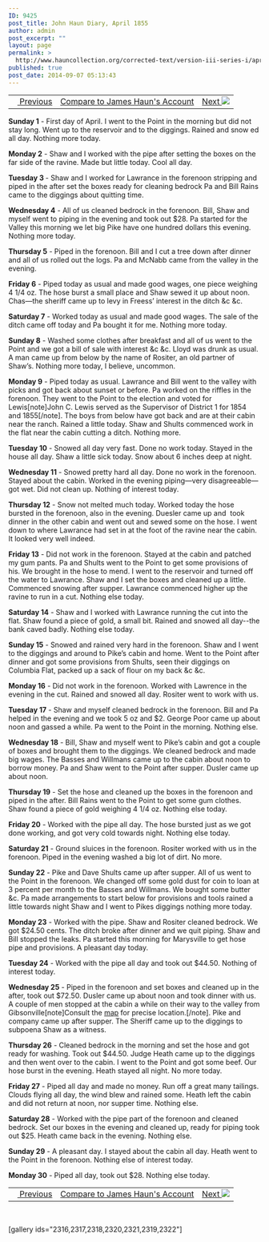 ```yaml
---
ID: 9425
post_title: John Haun Diary, April 1855
author: admin
post_excerpt: ""
layout: page
permalink: >
  http://www.hauncollection.org/corrected-text/version-iii-series-i/april-1854-3/
published: true
post_date: 2014-09-07 05:13:43
---
```

<table style="width: 100%;">
<tbody>
<tr>
<td><a title="March 1855" href="http://www.hauncollection.org/version-3/version-iii-series-i/march-1855-2/"><img src="https://lh3.googleusercontent.com/-EFJpxxNiPNw/VqgtWBCZrMI/AAAAAAAAAFU/WfY4lPFWWkg/s800-Ic42/Soeb-Plain-Arrows-8-10px.png" alt="" width="10" height="10" /> Previous</a></td>
<td style="text-align: center;"><a title="James Haun April 1855" href="http://www.hauncollection.org/version-3/version-iii-series-i/april-1855/">Compare to James Haun's Account</a></td>
<td style="text-align: right;"><a title="May 1855" href="http://www.hauncollection.org/version-3/version-iii-series-i/may-1855-2/">Next <img src="https://lh3.googleusercontent.com/-67k0cYlpXHw/VqgtWKz1MXI/AAAAAAAAAFU/k9PW_Piyurk/s800-Ic42/Soeb-Plain-Arrows-5-10px.png" /></a></td>
</tr>
</tbody>
</table>
<strong>Sunday 1</strong> - First day of April. I went to the Point in the morning but did not stay long. Went up to the reservoir and to the diggings. Rained and snow ed all day. Nothing more today.

<strong>Monday 2</strong> - Shaw and I worked with the pipe after setting the boxes on the far side of the ravine. Made but little today. Cool all day.

<strong>Tuesday 3 </strong>- Shaw and I worked for Lawrance in the forenoon stripping and piped in the after set the boxes ready for cleaning bedrock Pa and Bill Rains came to the diggings about quitting time.

<strong>Wednesday 4</strong> - All of us cleaned bedrock in the forenoon. Bill, Shaw and myself went to piping in the evening and took out $28. Pa started for the Valley this morning we let big Pike have one hundred dollars this evening. Nothing more today.

<strong>Thursday 5</strong> - Piped in the forenoon. Bill and I cut a tree down after dinner and all of us rolled out the logs. Pa and McNabb came from the valley in the evening.

<strong>Friday 6</strong> - Piped today as usual and made good wages, one piece weighing 4 1/4 oz. The hose burst a small place and Shaw sewed it up about noon. Chas—the sheriff came up to levy in Freess’ interest in the ditch &amp;c &amp;c.

<strong>Saturday 7</strong> - Worked today as usual and made good wages. The sale of the ditch came off today and Pa bought it for me. Nothing more today.

<strong>Sunday 8</strong> - Washed some clothes after breakfast and all of us went to the Point and we got a bill of sale with interest &amp;c &amp;c. Lloyd was drunk as usual. A man came up from below by the name of Rositer, an old partner of Shaw’s. Nothing more today, I believe, uncommon.

<strong>Monday 9</strong> - Piped today as usual. Lawrance and Bill went to the valley with picks and got back about sunset or before. Pa worked on the riffles in the forenoon. They went to the Point to the election and voted for Lewis[note]John C. Lewis served as the Supervisor of District 1 for 1854 and 1855[/note]. The boys from below have got back and are at their cabin near the ranch. Rained a little today. Shaw and Shults commenced work in the flat near the cabin cutting a ditch. Nothing more.

<strong>Tuesday 10</strong> - Snowed all day very fast. Done no work today. Stayed in the house all day. Shaw a little sick today. Snow about 6 inches deep at night.

<strong>Wednesday 11</strong> - Snowed pretty hard all day. Done no work in the forenoon. Stayed about the cabin. Worked in the evening piping—very disagreeable—got wet. Did not clean up. Nothing of interest today.

<strong>Thursday 12</strong> - Snow not melted much today. Worked today the hose bursted in the forenoon, also in the evening. Duesler came up and  took dinner in the other cabin and went out and sewed some on the hose. I went down to where Lawrance had set in at the foot of the ravine near the cabin. It looked very well indeed.

<strong>Friday 13</strong> - Did not work in the forenoon. Stayed at the cabin and patched my gum pants. Pa and Shults went to the Point to get some provisions of his. We brought in the hose to mend. I went to the reservoir and turned off the water to Lawrance. Shaw and I set the boxes and cleaned up a little. Commenced snowing after supper. Lawrance commenced higher up the ravine to run in a cut. Nothing else today.

<strong>Saturday 14</strong> - Shaw and I worked with Lawrance running the cut into the flat. Shaw found a piece of gold, a small bit. Rained and snowed all day--the bank caved badly. Nothing else today.

<strong>Sunday 15</strong> - Snowed and rained very hard in the forenoon. Shaw and I went to the diggings and around to Pike’s cabin and home. Went to the Point after dinner and got some provisions from Shults, seen their diggings on Columbia Flat, packed up a sack of flour on my back &amp;c &amp;c.

<strong>Monday 16</strong> - Did not work in the forenoon. Worked with Lawrence in the evening in the cut. Rained and snowed all day. Rositer went to work with us.

<strong>Tuesday 17</strong> - Shaw and myself cleaned bedrock in the forenoon. Bill and Pa helped in the evening and we took 5 oz and $2. George Poor came up about noon and gassed a while. Pa went to the Point in the morning. Nothing else.

<strong>Wednesday 18</strong> - Bill, Shaw and myself went to Pike’s cabin and got a couple of boxes and brought them to the diggings. We cleaned bedrock and made big wages. The Basses and Willmans came up to the cabin about noon to borrow money. Pa and Shaw went to the Point after supper. Dusler came up about noon.

<strong>Thursday 19</strong> - Set the hose and cleaned up the boxes in the forenoon and piped in the after. Bill Rains went to the Point to get some gum clothes. Shaw found a piece of gold weighing 4 1/4 oz. Nothing else today.

<strong>Friday 20</strong> - Worked with the pipe all day. The hose bursted just as we got done working, and got very cold towards night. Nothing else today.

<strong>Saturday 21</strong> - Ground sluices in the forenoon. Rositer worked with us in the forenoon. Piped in the evening washed a big lot of dirt. No more.

<strong>Sunday 22</strong> - Pike and Dave Shults came up after supper. All of us went to the Point in the forenoon. We changed off some gold dust for coin to loan at 3 percent per month to the Basses and Willmans. We bought some butter &amp;c. Pa made arrangements to start below for provisions and tools rained a little towards night Shaw and I went to Pikes diggings nothing more today.

<strong>Monday 23</strong> - Worked with the pipe. Shaw and Rositer cleaned bedrock. We got $24.50 cents. The ditch broke after dinner and we quit piping. Shaw and Bill stopped the leaks. Pa started this morning for Marysville to get hose pipe and provisions. A pleasant day today.

<strong>Tuesday 24</strong> - Worked with the pipe all day and took out $44.50. Nothing of interest today.

<strong>Wednesday 25</strong> - Piped in the forenoon and set boxes and cleaned up in the after, took out $72.50. Dusler came up about noon and took dinner with us. A couple of men stopped at the cabin a while on their way to the valley from Gibsonville[note]Consult the <a href="http://www.hauncollection.org/version-3/map/" target="_blank" rel="noopener">map</a> for precise location.[/note]. Pike and company came up after supper. The Sheriff came up to the diggings to subpoena Shaw as a witness.

<strong>Thursday 26</strong> - Cleaned bedrock in the morning and set the hose and got ready for washing. Took out $44.50. Judge Heath came up to the diggings and then went over to the cabin. I went to the Point and got some beef. Our hose burst in the evening. Heath stayed all night. No more today.

<strong>Friday 27</strong> - Piped all day and made no money. Run off a great many tailings. Clouds flying all day, the wind blew and rained some. Heath left the cabin and did not return at noon, nor supper time. Nothing else.

<strong>Saturday 28</strong> - Worked with the pipe part of the forenoon and cleaned bedrock. Set our boxes in the evening and cleaned up, ready for piping took out $25. Heath came back in the evening. Nothing else.

<strong>Sunday 29</strong> - A pleasant day. I stayed about the cabin all day. Heath went to the Point in the forenoon. Nothing else of interest today.

<strong>Monday 30</strong> - Piped all day, took out $28. Nothing else today.
<table style="width: 100%;">
<tbody>
<tr>
<td><a title="March 1855" href="http://www.hauncollection.org/version-3/version-iii-series-i/march-1855-2/"><img src="https://lh3.googleusercontent.com/-EFJpxxNiPNw/VqgtWBCZrMI/AAAAAAAAAFU/WfY4lPFWWkg/s800-Ic42/Soeb-Plain-Arrows-8-10px.png" alt="" width="10" height="10" /> Previous</a></td>
<td style="text-align: center;"><a title="James Haun April 1855" href="http://www.hauncollection.org/version-3/version-iii-series-i/april-1855/">Compare to James Haun's Account</a></td>
<td style="text-align: right;"><a title="May 1855" href="http://www.hauncollection.org/version-3/version-iii-series-i/may-1855-2/">Next <img src="https://lh3.googleusercontent.com/-67k0cYlpXHw/VqgtWKz1MXI/AAAAAAAAAFU/k9PW_Piyurk/s800-Ic42/Soeb-Plain-Arrows-5-10px.png" /></a></td>
</tr>
</tbody>
</table>
&nbsp;

[gallery ids="2316,2317,2318,2320,2321,2319,2322"]